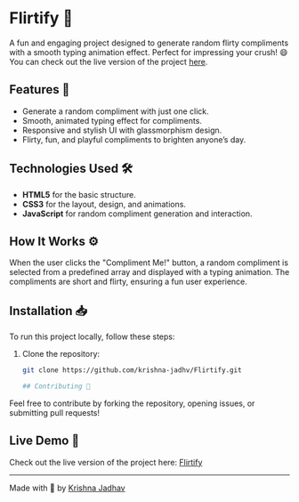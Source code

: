 # Flirtify 💖

A fun and engaging project designed to generate random flirty compliments with a smooth typing animation effect. Perfect for impressing your crush! 😄 You can check out the live version of the project [here](https://krishna-jadhv.github.io/Flirtify/).

## Features 🚀
- Generate a random compliment with just one click.
- Smooth, animated typing effect for compliments.
- Responsive and stylish UI with glassmorphism design.
- Flirty, fun, and playful compliments to brighten anyone’s day.

## Technologies Used 🛠️
- **HTML5** for the basic structure.
- **CSS3** for the layout, design, and animations.
- **JavaScript** for random compliment generation and interaction.

## How It Works ⚙️
When the user clicks the "Compliment Me!" button, a random compliment is selected from a predefined array and displayed with a typing animation. The compliments are short and flirty, ensuring a fun user experience.

## Installation 📥
To run this project locally, follow these steps:

1. Clone the repository:
   ```bash
   git clone https://github.com/krishna-jadhv/Flirtify.git

   ## Contributing 🤝
Feel free to contribute by forking the repository, opening issues, or submitting pull requests!

## Live Demo 🎉
Check out the live version of the project here: [Flirtify](https://krishna-jadhv.github.io/Flirtify/)

---

Made with 💖 by [Krishna Jadhav](https://twitter.com/kris_exe)
